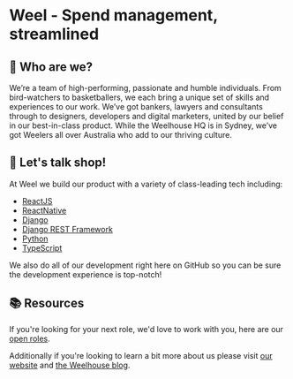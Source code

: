 # Weel - Spend management, streamlined

## :wave: Who are we?
We’re a team of high-performing, passionate and humble individuals. From bird-watchers to basketballers, we each bring a unique set of skills and experiences to our work. We’ve got bankers, lawyers and consultants through to designers, developers and digital marketers, united by our belief in our best-in-class product. While the Weelhouse HQ is in Sydney, we’ve got Weelers all over Australia who add to our thriving culture.

## :construction: Let's talk shop!
At Weel we build our product with a variety of class-leading tech including:
- [ReactJS](https://react.dev/)
- [ReactNative](https://reactnative.dev/)
- [Django](https://www.djangoproject.com/)
- [Django REST Framework](https://www.django-rest-framework.org/)
- [Python](https://www.python.org/)
- [TypeScript](https://www.typescriptlang.org/)

We also do all of our development right here on GitHub so you can be sure the development experience is top-notch!

## :books: Resources
If you're looking for your next role, we'd love to work with you, here are our [open roles](https://jobs.lever.co/weel).

Additionally if you're looking to learn a bit more about us please visit [our website](https://letsweel.com/) and [the Weelhouse blog](https://letsweel.com/resources/the-weelhouse).
